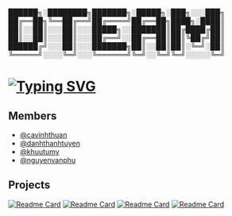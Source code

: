 
██████╗░████████╗███████╗░█████╗░███╗░░░███╗
██╔══██╗╚══██╔══╝██╔════╝██╔══██╗████╗░████║
██║░░██║░░░██║░░░█████╗░░███████║██╔████╔██║
██║░░██║░░░██║░░░██╔══╝░░██╔══██║██║╚██╔╝██║
██████╔╝░░░██║░░░███████╗██║░░██║██║░╚═╝░██║
╚═════╝░░░░╚═╝░░░╚══════╝╚═╝░░╚═╝╚═╝░░░░░╚═╝

# [![Typing SVG](https://readme-typing-svg.demolab.com?font=Fira+Code&pause=1000&color=F74736&background=000000&center=true&vCenter=true&random=false&width=435&lines=Welcome+to+Dteam)](https://git.io/typing-svg)

## Members

- [@cavinhthuan](https://www.github.com/cavinhthuan)
- [@danhthanhtuyen](https://github.com/thanhtuyenne)
- [@khuutumy](https://www.github.com/MyKT0419)
- [@nguyenvanphu](https://www.github.com/YellowDuck1901)

## Projects

[![Readme Card](https://github-readme-stats.vercel.app/api/pin/?username=DTeam-2019-2023&repo=Jobee)](https://github.com/anuraghazra/github-readme-stats)
[![Readme Card](https://github-readme-stats.vercel.app/api/pin/?username=DTeam-2019-2023&repo=Dteam_Razor_Dcontact)](https://github.com/anuraghazra/github-readme-stats)
[![Readme Card](https://github-readme-stats.vercel.app/api/pin/?username=DTeam-2019-2023&repo=DuckEducation)](https://github.com/anuraghazra/github-readme-stats)
[![Readme Card](https://github-readme-stats.vercel.app/api/pin/?username=DTeam-2019-2023&repo=Savior)](https://github.com/anuraghazra/github-readme-stats)

